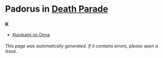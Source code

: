 # Padorus in [Death Parade](https://myanimelist.net/anime/28223/Death_Parade)

### K
* [Kurokami no Onna](https://github.com/shadow578/Project-Padoru/blob/master/table-of-contents/characters/KurokaminoOnna.md)

###### This page was automatically generated. If it contains errors, please open a Issue.
